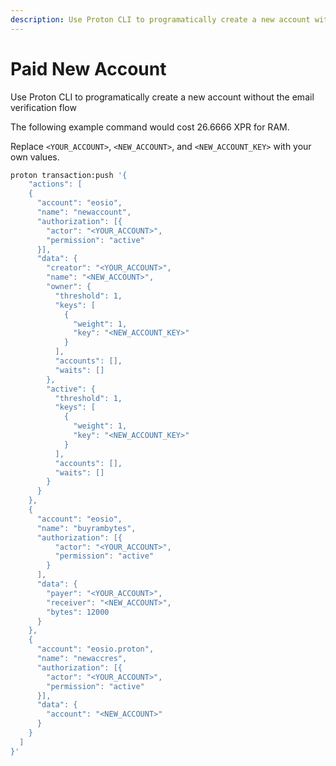 ```yaml
---
description: Use Proton CLI to programatically create a new account without the email verification flow
---
```


# Paid New Account

Use Proton CLI to programatically create a new account without the email verification flow

The following example command would cost 26.6666 XPR for RAM. 

Replace `<YOUR_ACCOUNT>`, `<NEW_ACCOUNT>`, and `<NEW_ACCOUNT_KEY>` with your own values.

```sh
proton transaction:push '{
    "actions": [
    {
      "account": "eosio",
      "name": "newaccount",
      "authorization": [{
        "actor": "<YOUR_ACCOUNT>",
        "permission": "active"
      }],
      "data": {
        "creator": "<YOUR_ACCOUNT>",
        "name": "<NEW_ACCOUNT>",
        "owner": {
          "threshold": 1,
          "keys": [
            {
              "weight": 1,
              "key": "<NEW_ACCOUNT_KEY>"
            }
          ],
          "accounts": [],
          "waits": []
        },
        "active": {
          "threshold": 1,
          "keys": [
            {
              "weight": 1,
              "key": "<NEW_ACCOUNT_KEY>"
            }
          ],
          "accounts": [],
          "waits": []
        }
      }
    },
    {
      "account": "eosio",
      "name": "buyrambytes",
      "authorization": [{
          "actor": "<YOUR_ACCOUNT>",
          "permission": "active"
        }
      ],
      "data": {
        "payer": "<YOUR_ACCOUNT>",
        "receiver": "<NEW_ACCOUNT>",
        "bytes": 12000
      }
    },
    {
      "account": "eosio.proton",
      "name": "newaccres",
      "authorization": [{
        "actor": "<YOUR_ACCOUNT>",
        "permission": "active"
      }],
      "data": {
        "account": "<NEW_ACCOUNT>"
      }
    }
  ]
}'
```